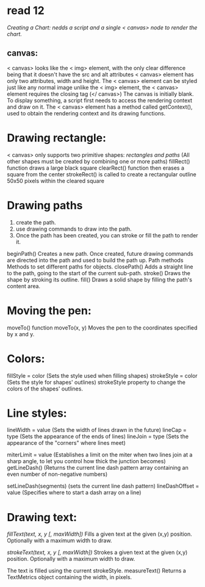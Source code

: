 # read 12
*Creating a Chart: nedds a script and a single < canvas> node to render the chart.*
## canvas:
 < canvas> looks like the < img> element, with the only clear difference being that it doesn't have the src and alt attributes
  < canvas> element has only two attributes, width and height.
  The < canvas> element can be styled just like any normal image
  unlike the < img> element, the < canvas> element requires the closing tag (</ canvas>)
  The canvas is initially blank. To display something, a script first needs to access the rendering context and draw on it.
  The < canvas> element has a method called getContext(), used to obtain the rendering context and its drawing functions.

# Drawing rectangle:
< canvas> only supports two primitive shapes: *rectangles and paths*
(All other shapes must be created by combining one or more paths)
fillRect() function draws a large black square
clearRect() function then erases a square from the center 
strokeRect() is called to create a rectangular outline 50x50 pixels within the cleared square

# Drawing paths
1. create the path.
2. use drawing commands to draw into the path.
3. Once the path has been created, you can stroke or fill the path to render it.

beginPath()
Creates a new path. Once created, future drawing commands are directed into the path and used to build the path up.
Path methods
Methods to set different paths for objects.
closePath()
Adds a straight line to the path, going to the start of the current sub-path.
stroke()
Draws the shape by stroking its outline.
fill()
Draws a solid shape by filling the path's content area.
# Moving the pen:
moveTo() function
moveTo(x, y)
Moves the pen to the coordinates specified by x and y.

# Colors:
fillStyle = color (Sets the style used when filling shapes)
strokeStyle = color (Sets the style for shapes' outlines)
strokeStyle property to change the colors of the shapes' outlines.
# Line styles:
lineWidth = value (Sets the width of lines drawn in the future)
lineCap = type (Sets the appearance of the ends of lines)
lineJoin = type (Sets the appearance of the "corners" where lines meet)

miterLimit = value (Establishes a limit on the miter when two lines join at a sharp angle, to let you control how thick the junction becomes)
getLineDash() (Returns the current line dash pattern array containing an even number of non-negative numbers)

setLineDash(segments) (sets the current line dash pattern)
lineDashOffset = value (Specifies where to start a dash array on a line)
# Drawing text:
*fillText(text, x, y [, maxWidth])*
Fills a given text at the given (x,y) position. Optionally with a maximum width to draw.

*strokeText(text, x, y [, maxWidth])*
Strokes a given text at the given (x,y) position. Optionally with a maximum width to draw.

The text is filled using the current strokeStyle.
measureText()
Returns a TextMetrics object containing the width, in pixels.
